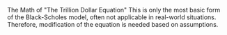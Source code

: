 The Math of "The Trillion Dollar Equation"
This is only the most basic form of the Black-Scholes model, often not applicable in real-world situations. Therefore, modification of the equation is needed based on assumptions. 
